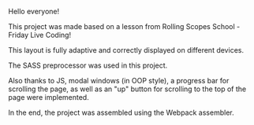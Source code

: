 Hello everyone!

This project was made based on a lesson from Rolling Scopes School - Friday Live Coding!

This layout is fully adaptive and correctly displayed on different devices.

The SASS preprocessor was used in this project.

Also thanks to JS, modal windows (in OOP style), a progress bar for scrolling the page, as well as an "up" button for scrolling to the top of the page were implemented.

In the end, the project was assembled using the Webpack assembler.
